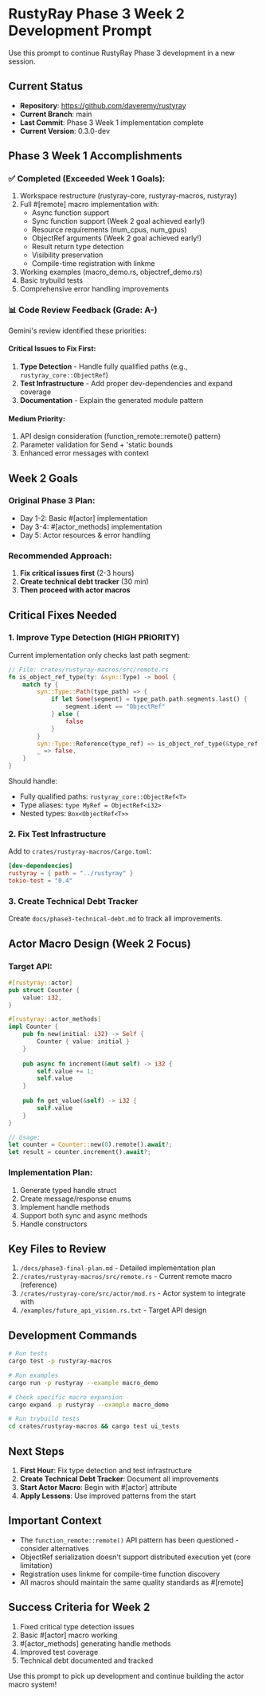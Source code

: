 # RustyRay Phase 3 Week 2 Development Prompt

Use this prompt to continue RustyRay Phase 3 development in a new session.

## Current Status

- **Repository**: https://github.com/daveremy/rustyray
- **Current Branch**: main
- **Last Commit**: Phase 3 Week 1 implementation complete
- **Current Version**: 0.3.0-dev

## Phase 3 Week 1 Accomplishments

### ✅ Completed (Exceeded Week 1 Goals):
1. Workspace restructure (rustyray-core, rustyray-macros, rustyray)
2. Full #[remote] macro implementation with:
   - Async function support
   - Sync function support (Week 2 goal achieved early!)
   - Resource requirements (num_cpus, num_gpus)
   - ObjectRef arguments (Week 2 goal achieved early!)
   - Result return type detection
   - Visibility preservation
   - Compile-time registration with linkme
3. Working examples (macro_demo.rs, objectref_demo.rs)
4. Basic trybuild tests
5. Comprehensive error handling improvements

### 📊 Code Review Feedback (Grade: A-)

Gemini's review identified these priorities:

#### Critical Issues to Fix First:
1. **Type Detection** - Handle fully qualified paths (e.g., `rustyray_core::ObjectRef`)
2. **Test Infrastructure** - Add proper dev-dependencies and expand coverage
3. **Documentation** - Explain the generated module pattern

#### Medium Priority:
1. API design consideration (function_remote::remote() pattern)
2. Parameter validation for Send + 'static bounds
3. Enhanced error messages with context

## Week 2 Goals

### Original Phase 3 Plan:
- Day 1-2: Basic #[actor] implementation
- Day 3-4: #[actor_methods] implementation
- Day 5: Actor resources & error handling

### Recommended Approach:
1. **Fix critical issues first** (2-3 hours)
2. **Create technical debt tracker** (30 min)
3. **Then proceed with actor macros**

## Critical Fixes Needed

### 1. Improve Type Detection (HIGH PRIORITY)

Current implementation only checks last path segment:
```rust
// File: crates/rustyray-macros/src/remote.rs
fn is_object_ref_type(ty: &syn::Type) -> bool {
    match ty {
        syn::Type::Path(type_path) => {
            if let Some(segment) = type_path.path.segments.last() {
                segment.ident == "ObjectRef"
            } else {
                false
            }
        }
        syn::Type::Reference(type_ref) => is_object_ref_type(&type_ref.elem),
        _ => false,
    }
}
```

Should handle:
- Fully qualified paths: `rustyray_core::ObjectRef<T>`
- Type aliases: `type MyRef = ObjectRef<i32>`
- Nested types: `Box<ObjectRef<T>>`

### 2. Fix Test Infrastructure

Add to `crates/rustyray-macros/Cargo.toml`:
```toml
[dev-dependencies]
rustyray = { path = "../rustyray" }
tokio-test = "0.4"
```

### 3. Create Technical Debt Tracker

Create `docs/phase3-technical-debt.md` to track all improvements.

## Actor Macro Design (Week 2 Focus)

### Target API:
```rust
#[rustyray::actor]
pub struct Counter {
    value: i32,
}

#[rustyray::actor_methods]
impl Counter {
    pub fn new(initial: i32) -> Self {
        Counter { value: initial }
    }
    
    pub async fn increment(&mut self) -> i32 {
        self.value += 1;
        self.value
    }
    
    pub fn get_value(&self) -> i32 {
        self.value
    }
}

// Usage:
let counter = Counter::new(0).remote().await?;
let result = counter.increment().await?;
```

### Implementation Plan:
1. Generate typed handle struct
2. Create message/response enums
3. Implement handle methods
4. Support both sync and async methods
5. Handle constructors

## Key Files to Review

1. `/docs/phase3-final-plan.md` - Detailed implementation plan
2. `/crates/rustyray-macros/src/remote.rs` - Current remote macro (reference)
3. `/crates/rustyray-core/src/actor/mod.rs` - Actor system to integrate with
4. `/examples/future_api_vision.rs.txt` - Target API design

## Development Commands

```bash
# Run tests
cargo test -p rustyray-macros

# Run examples
cargo run -p rustyray --example macro_demo

# Check specific macro expansion
cargo expand -p rustyray --example macro_demo

# Run trybuild tests
cd crates/rustyray-macros && cargo test ui_tests
```

## Next Steps

1. **First Hour**: Fix type detection and test infrastructure
2. **Create Technical Debt Tracker**: Document all improvements
3. **Start Actor Macro**: Begin with #[actor] attribute
4. **Apply Lessons**: Use improved patterns from the start

## Important Context

- The `function_remote::remote()` API pattern has been questioned - consider alternatives
- ObjectRef serialization doesn't support distributed execution yet (core limitation)
- Registration uses linkme for compile-time function discovery
- All macros should maintain the same quality standards as #[remote]

## Success Criteria for Week 2

1. Fixed critical type detection issues
2. Basic #[actor] macro working
3. #[actor_methods] generating handle methods
4. Improved test coverage
5. Technical debt documented and tracked

Use this prompt to pick up development and continue building the actor macro system!